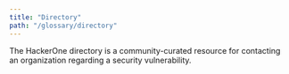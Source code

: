 ```yaml
---
title: "Directory"
path: "/glossary/directory"
---
```


The HackerOne directory is a community-curated resource for contacting an organization regarding a security vulnerability.
